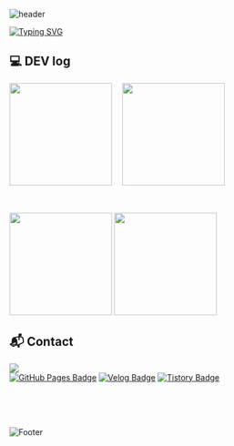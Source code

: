![header](https://capsule-render.vercel.app/api?type=waving&color=DC143C)

[![Typing SVG](https://readme-typing-svg.demolab.com?font=Alkatra&weight=500&size=45&duration=3500&pause=3&color=DC143C&center=true&vCenter=false&multiline=true&repeat=true&width=1000&height=100&lines=Welcome+to+Joonamin's+GitHub!👋)](https://git.io/typing-svg)
<br>

## 💻 DEV log 
<p>
  <img height="180em" src="https://github-readme-stats.vercel.app/api?username=joonamin&show_icons=true&theme=radical"> 
  <img height="180em" src="https://github-readme-stats.vercel.app/api/top-langs/?username=joonamin&layout=compact&show_icons=true&theme=radical">
</p>
<br>

<p>
  <img height="180em" src="http://mazassumnida.wtf/api/v2/generate_badge?boj=joonamin44">
  <img height="180em" src="http://mazassumnida.wtf/api/v2/generate_badge?boj=jooooooon">
</p>



## 📬 Contact
<div>
   <a href="mailto:joonamin44@gmail.com">
          <img src="https://img.shields.io/badge/Gmail-EA4335?style=for-the-badge&logo=Gmail&logoColor=white"/> 
</div>
<div>
  <a href="https://joonamin.github.io"><img src="https://img.shields.io/badge/GitHub%20Pages-181717?style=for-the-badge&logo=github&logoColor=white" alt="GitHub Pages Badge"/></a>
  <a href="https://velog.io/@joonamin44"><img src="https://img.shields.io/badge/Velog-20c997?style=for-the-badge&logo=Vimeo&logoColor=white" alt="Velog Badge"/></a>
  <a href="https://kangminjun.tistory.com/"><img src="https://img.shields.io/badge/Tistory-E5511E?style=for-the-badge&logo=Blogger&logoColor=white" alt="Tistory Badge"/></a>
</div>

<br><br><br>

![Footer](https://capsule-render.vercel.app/api?type=waving&color=DC143C&height=150&section=footer)

